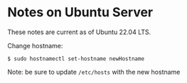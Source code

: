 # Notes on Ubuntu Server

These notes are current as of Ubuntu 22.04 LTS.

Change hostname:

    $ sudo hostnamectl set-hostname newHostname
  
Note: be sure to update `/etc/hosts` with the new hostname
